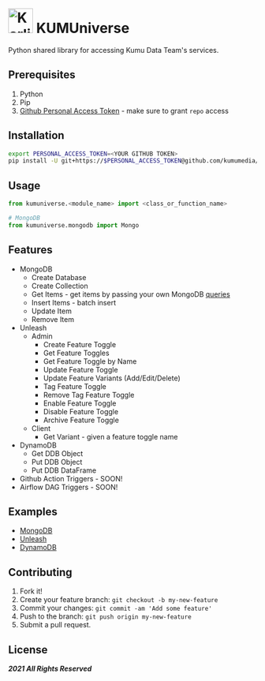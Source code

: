 # <img src="./assets/karlito.png" alt="Karlito" width="50"/> KUMUniverse
Python shared library for accessing Kumu Data Team's services.

## Prerequisites
1. Python
2. Pip
3. [Github Personal Access Token](https://docs.github.com/en/github/authenticating-to-github/keeping-your-account-and-data-secure/creating-a-personal-access-token) - make sure to grant `repo` access

## Installation
```bash
export PERSONAL_ACCESS_TOKEN=<YOUR GITHUB TOKEN>
pip install -U git+https://$PERSONAL_ACCESS_TOKEN@github.com/kumumedia/kdp-kumuniverse.git
```

## Usage
```python
from kumuniverse.<module_name> import <class_or_function_name>

# MongoDB
from kumuniverse.mongodb import Mongo
```

## Features
* MongoDB
    * Create Database
    * Create Collection
    * Get Items - get items by passing your own MongoDB [queries](https://www.tutorialspoint.com/python_data_access/python_mongodb_query.htm)
    * Insert Items - batch insert
    * Update Item
    * Remove Item
* Unleash
    * Admin
        * Create Feature Toggle
        * Get Feature Toggles
        * Get Feature Toggle by Name
        * Update Feature Toggle
        * Update Feature Variants (Add/Edit/Delete)
        * Tag Feature Toggle
        * Remove Tag Feature Toggle
        * Enable Feature Toggle
        * Disable Feature Toggle
        * Archive Feature Toggle
    * Client
        * Get Variant - given a feature toggle name
* DynamoDB
    * Get DDB Object
    * Put DDB Object
    * Put DDB DataFrame
* Github Action Triggers - SOON!
* Airflow DAG Triggers - SOON!


## Examples
* [MongoDB](./examples/mongodb.py)
* [Unleash](./examples/unleash.py)
* [DynamoDB](.examples/dynamodb.py)

## Contributing
1. Fork it!
2. Create your feature branch: `git checkout -b my-new-feature`
3. Commit your changes: `git commit -am 'Add some feature'`
4. Push to the branch: `git push origin my-new-feature`
5. Submit a pull request.

## License
***2021 All Rights Reserved***
